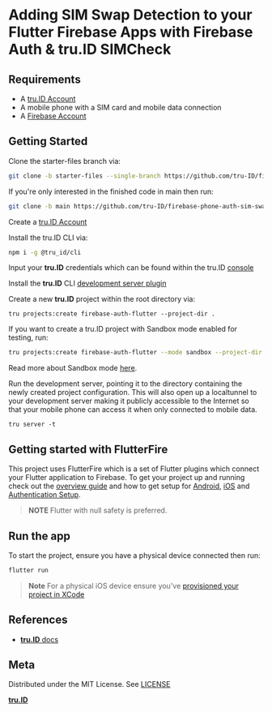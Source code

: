 # Adding SIM Swap Detection to your Flutter Firebase Apps with Firebase Auth & **tru.ID** SIMCheck

## Requirements

- A [tru.ID Account](https://tru.id)
- A mobile phone with a SIM card and mobile data connection
- A [Firebase Account](https://firebase.google.com/console)

## Getting Started

Clone the starter-files branch via:

```bash
git clone -b starter-files --single-branch https://github.com/tru-ID/firebase-phone-auth-sim-swap-detection-flutter.git
```

If you're only interested in the finished code in main then run:

```bash
git clone -b main https://github.com/tru-ID/firebase-phone-auth-sim-swap-detection-flutter.git
```

Create a [tru.ID Account](https://tru.id)

Install the tru.ID CLI via:

```bash
npm i -g @tru_id/cli

```

Input your **tru.ID** credentials which can be found within the tru.ID [console](https://developer.tru.id/console)

Install the **tru.ID** CLI [development server plugin](https://github.com/tru-ID/cli-plugin-dev-server)

Create a new **tru.ID** project within the root directory via:

```
tru projects:create firebase-auth-flutter --project-dir .
```

If you want to create a tru.ID project with Sandbox mode enabled for testing, run:

```bash
tru projects:create firebase-auth-flutter --mode sandbox --project-dir
```

Read more about Sandbox mode [here](https://developer.tru.id/docs/sandbox).

Run the development server, pointing it to the directory containing the newly created project configuration. This will also open up a localtunnel to your development server making it publicly accessible to the Internet so that your mobile phone can access it when only connected to mobile data.

```
tru server -t
```

## Getting started with FlutterFire

This project uses FlutterFire which is a set of Flutter plugins which connect your Flutter application to Firebase. To get your project up and running check out the [overview guide](https://firebase.flutter.dev/docs/overview) and how to get setup for [Android](https://firebase.flutter.dev/docs/installation/android), [iOS](https://firebase.flutter.dev/docs/installation/ios) and [Authentication Setup](https://firebase.flutter.dev/docs/auth/phone).

> **NOTE** Flutter with null safety is preferred.

## Run the app

To start the project, ensure you have a physical device connected then run:

```bash
flutter run
```

> **Note** For a physical iOS device ensure you've [provisioned your project in XCode](https://flutter.dev/docs/get-started/install/macos#deploy-to-ios-devices)

## References

- [**tru.ID** docs](https://developer.tru.id/docs)

## Meta

Distributed under the MIT License. See [LICENSE](https://github.com/tru-ID/passwordless-auth-flutter/blob/main/LICENSE.md)

[**tru.ID**](https://tru.id)
